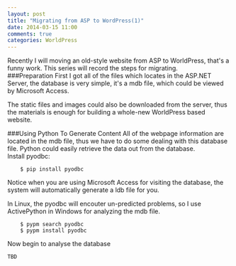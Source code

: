 ```yaml
---
layout: post
title: "Migrating from ASP to WordPress(1)"
date: 2014-03-15 11:00
comments: true
categories: WorldPress
---
```

Recently I will moving an old-style website from ASP to WorldPress, that's a funny work. This series will record the steps for migrating. <br />
###Preparation
First I got all of the files which locates in the ASP.NET Server, the database is very simple, it's a mdb file, which could be viewed by Microsoft Access.<br />

The static files and images could also be downloaded from the server, thus the materials is enough for building a whole-new WorldPress based website.<br />

###Using Python To Generate Content
All of the webpage information are located in the mdb file, thus we have to do some dealing with this database file. Python could easily retrieve the data out from the database.<br />
Install pyodbc:<br />

```
	$ pip install pyodbc

```
Notice when you are using Microsoft  Access for visiting the database, the system will automatically generate a ldb file for you.<br />

In Linux, the pyodbc will encouter un-predicted problems, so I use ActivePython in Windows for analyzing the mdb file.<br />

```
	$ pypm search pyodbc
	$ pypm install pyodbc

```
Now begin to analyse the database

```
TBD

```
